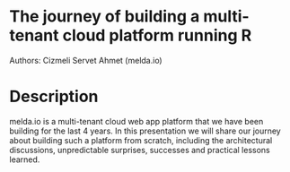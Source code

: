 # The journey of building a multi-tenant cloud platform running R

Authors: Cizmeli Servet Ahmet (melda.io) 

# Description 

melda.io is a multi-tenant cloud web app platform that we have been building for the last 4 years. In this presentation we will share our journey about building such a platform from scratch, including the architectural discussions, unpredictable surprises, successes and  practical lessons learned.